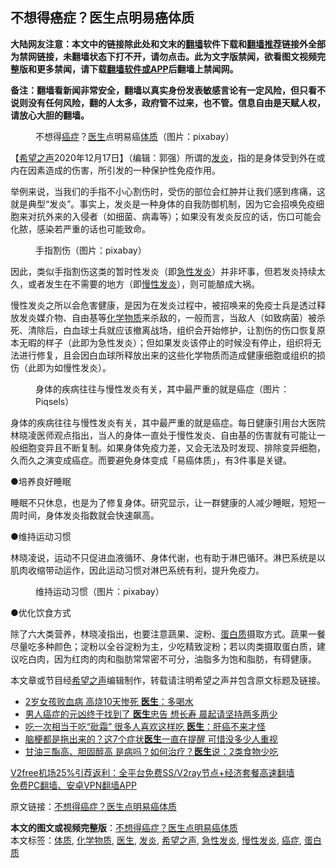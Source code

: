  <h2>不想得癌症？医生点明易癌体质</h2> <p class="notice"><b>大陆网友注意：本文中的链接除此处和文末的<a href="https://github.com/bannedbook/fanqiang" >翻墙</a>软件下载和<a href="https://github.com/killgcd/justmysocks/blob/master/README.md">翻墙推荐</a>链接外全部为禁网链接，未翻墙状态下打不开，请勿点击。此为文字版禁闻，欲看图文视频完整版和更多禁闻，请下载<a href="https://github.com/bannedbook/fanqiang">翻墙软件或APP</a>后翻墙上禁闻网。</p><p>备注：翻墙看新闻非常安全，翻墙以真实身份发表敏感言论有一定风险，但只看不说则没有任何风险，翻的人太多，政府管不过来，也不管。信息自由是天赋人权，请放心大胆的翻墙。</b></p>  <div class="entry"> <figure><figcaption>不想得<a href="https://www.bannedbook.org/bnews/tag/%e7%99%8c%e7%97%87/" class="st_tag internal_tag" rel="tag" title="标签 癌症 下的日志">癌症</a>？<a href="https://www.bannedbook.org/bnews/tag/%e5%8c%bb%e7%94%9f/" class="st_tag internal_tag" rel="tag" title="标签 医生 下的日志">医生</a>点明易癌<a href="https://www.bannedbook.org/bnews/tag/%E4%BD%93%E8%B4%A8/" class="st_tag internal_tag" rel="tag" title="标签 体质 下的日志">体质</a>（图片：pixabay）</figcaption></figure> <p>【<span class='wp_keywordlink_affiliate'><a href="https://www.soundofhope.org" title="希望之声" target="_blank">希望之声</a></span>2020年12月17日】（编辑：郭强）所谓的<a href="https://www.bannedbook.org/bnews/tag/%E5%8F%91%E7%82%8E/" class="st_tag internal_tag" rel="tag" title="标签 发炎 下的日志">发炎</a>，指的是身体受到外在或内在因素造成的伤害，所引发的一种保护性免疫作用。</p> <p>举例来说，当我们的手指不小心割伤时，受伤的部位会红肿并让我们感到疼痛，这就是典型“发炎”。事实上，发炎是一种身体的自我防御机制，因为它会招唤免疫细胞来对抗外来的入侵者（如细菌、病毒等）；如果没有发炎反应的话，伤口可能会化脓，感染若严重的话也可能致命。</p> <figure><figcaption>手指割伤（图片：pixabay）</figcaption></figure> <p>因此，类似手指割伤这类的暂时性发炎（即<a href="https://www.bannedbook.org/bnews/tag/%E6%80%A5%E6%80%A7%E5%8F%91%E7%82%8E/" class="st_tag internal_tag" rel="tag" title="标签 急性发炎 下的日志">急性发炎</a>）并非坏事，但若发炎持续太久，或者发生在不需要的地方（即<a href="https://www.bannedbook.org/bnews/tag/%E6%85%A2%E6%80%A7%E5%8F%91%E7%82%8E/" class="st_tag internal_tag" rel="tag" title="标签 慢性发炎 下的日志">慢性发炎</a>），则可能酿成大祸。</p> <p>慢性发炎之所以会危害健康，是因为在发炎过程中，被招唤来的免疫士兵是透过释放发炎媒介物、自由基等<a href="https://www.bannedbook.org/bnews/tag/%E5%8C%96%E5%AD%A6%E7%89%A9%E8%B4%A8/" class="st_tag internal_tag" rel="tag" title="标签 化学物质 下的日志">化学物质</a>来杀敌的，一般而言，当敌人（如致病菌）被杀死、清除后，白血球士兵就应该撤离战场，组织会开始修护，让割伤的伤口恢复原本无暇的样子（此即为急性发炎）；但如果发炎该停止的时候没有停止，组织将无法进行修复，且会因白血球所释放出来的这些化学物质而造成健康细胞或组织的损伤（此即为如慢性发炎）。</p>  <figure><figcaption>身体的疾病往往与慢性发炎有关，其中最严重的就是癌症（图片：Piqsels）</figcaption></figure> <p>身体的疾病往往与慢性发炎有关，其中最严重的就是癌症。每日健康引用台大医院林晓凌医师观点指出，当人的身体一直处于慢性发炎、自由基的伤害就有可能让一般细胞变异且不断复制。如果身体免疫力差，又会无法及时发现、排除变异细胞，久而久之演变成癌症。而要避免身体变成「易癌体质」，有3件事是关键。</p> <p>●培养良好睡眠</p> <p>睡眠不只休息，也是为了修复身体。研究显示，让一群健康的人减少睡眠，短短一周时间，身体发炎指数就会快速飙高。</p> <p>●维持运动习惯</p>  <p>林晓凌说，运动不只促进血液循环、身体代谢，也有助于淋巴循环。淋巴系统是以肌肉收缩带动运作，因此运动习惯对淋巴系统有利，提升免疫力。</p> <figure><figcaption>维持运动习惯（图片：pixabay）</figcaption></figure> <p>●优化饮食方式</p> <p>除了六大类营养，林晓凌指出，也要注意蔬果、淀粉、<a href="https://www.bannedbook.org/bnews/tag/%E8%9B%8B%E7%99%BD%E8%B4%A8/" class="st_tag internal_tag" rel="tag" title="标签 蛋白质 下的日志">蛋白质</a>摄取方式。蔬果一餐尽量吃多种颜色；淀粉以全谷淀粉为主，少吃精致淀粉；若以肉类摄取蛋白质，建议吃白肉，因为红肉的肉和脂肪常常密不可分，油脂多为饱和脂肪，有碍健康。</p> <p>本文章或节目经<a href="https://www.bannedbook.org/bnews/tag/%e5%b8%8c%e6%9c%9b%e4%b9%8b%e5%a3%b0/" class="st_tag internal_tag" rel="tag" title="标签 希望之声 下的日志">希望之声</a>编辑制作，转载请注明希望之声并包含原文标题及链接。</p>  <ul class='op-related-articles' title='相关阅读'> <li><a href='https://www.bannedbook.org/bnews/health/20201217/1449829.html' target='_blank'>2岁女孩败血病 高烧10天惨死 <b>医生</b>：多喝水</a></li> <li><a href='https://www.bannedbook.org/bnews/health/20201217/1449479.html' target='_blank'>男人癌症的元凶终于找到了 <b>医生</b>忠告 想长寿 晨起请坚持两多两少</a></li> <li><a href='https://www.bannedbook.org/bnews/health/20201217/1449466.html' target='_blank'>吃一次相当于吃“砒霜” 很多人喜欢这样吃 <b>医生</b>：肝癌不来才怪</a></li> <li><a href='https://www.bannedbook.org/bnews/health/20201216/1448541.html' target='_blank'>脑梗都是拖出来的？这7个症状<b>医生</b>一直在提醒 可惜没多少人重视</a></li> <li><a href='https://www.bannedbook.org/bnews/health/20201216/1448511.html' target='_blank'>甘油三酯高、胆固醇高 是病吗？如何治疗？<b>医生</b>说：2类食物少吃</a></li> </ul> <p class="texttj"> <a href="https://www.bannedbook.org/forum23/topic22702.html" target="_blank">V2free机场25%引荐返利：全平台免费SS/V2ray节点+经济套餐高速翻墙</a><br/> <a href="https://github.com/bannedbook/fanqiang/wiki/%E7%A6%81%E9%97%BB%E7%BD%91%E5%AE%89%E5%8D%93%E7%BF%BB%E5%A2%99%E6%96%B0%E9%97%BBAPP" target="_blank">免费PC翻墙、安卓VPN翻墙APP</a></p><p>原文链接：<a class="src_link"  href="https://www.soundofhope.org/post/387928" target="_blank">不想得癌症？医生点明易癌体质</a></p><a name='sharetosocial'></a>       <div><b>本文的图文或视频完整版</b>：<a href='https://www.bannedbook.org/bnews/comments/20201218/1450067.html'>不想得癌症？医生点明易癌体质</a></div>  </div><!--END ENTRY--> <div class="postfooter"> <div>本文标签：<a href="https://www.bannedbook.org/bnews/tag/%E4%BD%93%E8%B4%A8/" rel="tag">体质</a>, <a href="https://www.bannedbook.org/bnews/tag/%E5%8C%96%E5%AD%A6%E7%89%A9%E8%B4%A8/" rel="tag">化学物质</a>, <a href="https://www.bannedbook.org/bnews/tag/%e5%8c%bb%e7%94%9f/" rel="tag">医生</a>, <a href="https://www.bannedbook.org/bnews/tag/%E5%8F%91%E7%82%8E/" rel="tag">发炎</a>, <a href="https://www.bannedbook.org/bnews/tag/%e5%b8%8c%e6%9c%9b%e4%b9%8b%e5%a3%b0/" rel="tag">希望之声</a>, <a href="https://www.bannedbook.org/bnews/tag/%E6%80%A5%E6%80%A7%E5%8F%91%E7%82%8E/" rel="tag">急性发炎</a>, <a href="https://www.bannedbook.org/bnews/tag/%E6%85%A2%E6%80%A7%E5%8F%91%E7%82%8E/" rel="tag">慢性发炎</a>, <a href="https://www.bannedbook.org/bnews/tag/%e7%99%8c%e7%97%87/" rel="tag">癌症</a>, <a href="https://www.bannedbook.org/bnews/tag/%E8%9B%8B%E7%99%BD%E8%B4%A8/" rel="tag">蛋白质</a></div>  </div><!--END POSTFOOTER--> 